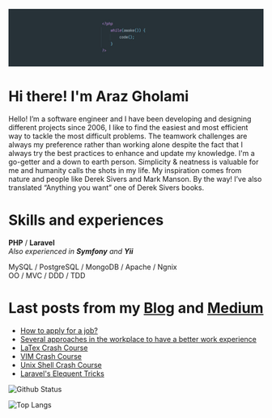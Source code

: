![Cover](https://github.com/arazgholami/arazgholami/blob/master/cover.jpg)
# Hi there! I'm Araz Gholami

Hello! I’m a software engineer and I have been developing and designing different projects since 2006, I like to find the easiest and most efficient way to tackle the most difficult problems. The teamwork challenges are always my preference rather than working alone despite the fact that I always try the best practices to enhance and update my knowledge. I'm a go-getter and a down to earth person. Simplicity & neatness is valuable for me and humanity calls the shots in my life.
My inspiration comes from nature and people like Derek Sivers and Mark Manson.
By the way! I’ve also translated “Anything you want” one of Derek Sivers books. 


# Skills and experiences
**PHP**  /  **Laravel** <br>
_Also experienced in **Symfony**  and  **Yii**<br>_

MySQL / PostgreSQL / MongoDB / Apache / Ngnix<br>
OO / MVC / DDD / TDD<br>

# Last posts from my [Blog](https:://arazgholami.com) and [Medium](https://arazgholami.medium.com/)
- [How to apply for a job?](https://arazgholami.medium.com/how-to-apply-for-a-job-1a44fdc42054)
- [Several approaches in the workplace to have a better work experience](https://arazgholami.medium.com/several-approaches-in-the-workplace-to-have-a-better-work-experience-7b246bbff85)
- [LaTex Crash Course](https://arazgholami.com/latex-wtf-course/)
- [VIM Crash Course](https://arazgholami.com/vim-wtf-course/)
- [Unix Shell  Crash Course](https://arazgholami.com/linux-terminal-wtf-course/)
- [Laravel's Elequent Tricks](https://arazgholami.com/20-laravel-eloquent-tips-and-tricks/)

![Github Status](https://github-readme-stats.vercel.app/api?username=arazgholami&show_icons=true&hide=stars&include_all_commits=true)

![Top Langs](https://github-readme-stats.vercel.app/api/top-langs/?username=arazgholami&layout=compact&langs_count=10)
